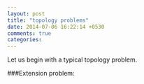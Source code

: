 ```yaml
---
layout: post
title: "topology problems"
date: 2014-07-06 16:22:14 +0530
comments: true
categories: 
---
```


Let us begin with a typical topology problem.

###Extension problem: